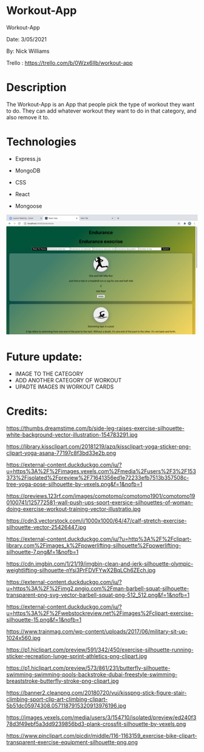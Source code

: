 # Workout-App
Workout-App 

Date: 3/05/2021 

By: Nick Williams 





Trello : https://trello.com/b/0Wzx6lIb/workout-app


# Description
The Workout-App is an App that people pick the type of workout they want to do. They can add whatever workout they want to do in that category, and also remove it to.   


# Technologies 
* Express.js

* MongoDB

* CSS

* React 

* Mongoose 


![mockup](image/Finalproduct.png)


# Future update:
* IMAGE TO THE CATEGORY 
* ADD ANOTHER CATEGORY OF WORKOUT  
* UPADTE IMAGES IN WORKOUT CARDS 

# Credits: 
https://thumbs.dreamstime.com/b/side-leg-raises-exercise-silhouette-white-background-vector-illustration-154783291.jpg


https://library.kissclipart.com/20181219/azq/kissclipart-yoga-sticker-png-clipart-yoga-asana-77197c8f3bd33e2b.png  		


https://external-content.duckduckgo.com/iu/?u=https%3A%2F%2Fimages.vexels.com%2Fmedia%2Fusers%2F3%2F153373%2Fisolated%2Fpreview%2F71641356ed1e72233efb7513b357508c-tree-yoga-pose-silhouette-by-vexels.png&f=1&nofb=1    

https://previews.123rf.com/images/comotomo/comotomo1901/comotomo190100741/125772581-wall-push-ups-sport-exersice-silhouettes-of-woman-doing-exercise-workout-training-vector-illustratio.jpg 


https://cdn3.vectorstock.com/i/1000x1000/64/47/calf-stretch-exercise-silhouette-vector-25426447.jpg

https://external-content.duckduckgo.com/iu/?u=http%3A%2F%2Fclipart-library.com%2Fimages_k%2Fpowerlifting-silhouette%2Fpowerlifting-silhouette-7.png&f=1&nofb=1   




https://cdn.imgbin.com/1/21/19/imgbin-clean-and-jerk-silhouette-olympic-weightlifting-silhouette-nYsi3PrFDVFYwX2BqLCh6ZEch.jpg 

https://external-content.duckduckgo.com/iu/?u=https%3A%2F%2Fimg2.pngio.com%2Fman-barbell-squat-silhouette-transparent-png-svg-vector-barbell-squat-png-512_512.png&f=1&nofb=1 


https://external-content.duckduckgo.com/iu/?u=https%3A%2F%2Fwebstockreview.net%2Fimages%2Fclipart-exercise-silhouette-15.png&f=1&nofb=1 

https://www.trainmag.com/wp-content/uploads/2017/06/military-sit-up-1024x560.jpg 



https://p1.hiclipart.com/preview/591/342/450/exercise-silhouette-running-sticker-recreation-lunge-sprint-athletics-png-clipart.jpg 

https://p1.hiclipart.com/preview/573/861/231/butterfly-silhouette-swimming-swimming-pools-backstroke-dubai-freestyle-swimming-breaststroke-butterfly-stroke-png-clipart.jpg 

https://banner2.cleanpng.com/20180720/vuj/kisspng-stick-figure-stair-climbing-sport-clip-art-climbing-clipart-5b51dc05974308.0571187915320913976196.jpg 

https://images.vexels.com/media/users/3/154710/isolated/preview/ed240f378d3f49ebf5a3dd9239856bd3-plank-crossfit-silhouette-by-vexels.png 

https://www.pinclipart.com/picdir/middle/116-1163159_exercise-bike-clipart-transparent-exercise-equipment-silhouette-png.png 
